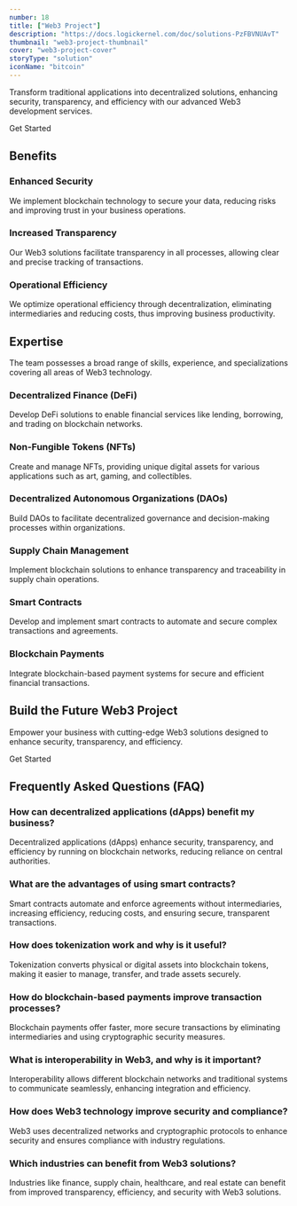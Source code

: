 ```yaml
---
number: 18
title: ["Web3 Project"]
description: "https://docs.logickernel.com/doc/solutions-PzFBVNUAvT"
thumbnail: "web3-project-thumbnail"
cover: "web3-project-cover"
storyType: "solution"
iconName: "bitcoin"
---
```


Transform traditional applications into decentralized solutions, enhancing security, transparency, and efficiency with our advanced Web3 development services.

Get Started

## Benefits

### Enhanced Security

We implement blockchain technology to secure your data, reducing risks and improving trust in your business operations.

### Increased Transparency

Our Web3 solutions facilitate transparency in all processes, allowing clear and precise tracking of transactions.

### Operational Efficiency

We optimize operational efficiency through decentralization, eliminating intermediaries and reducing costs, thus improving business productivity.

## Expertise

The team possesses a broad range of skills, experience, and specializations covering all areas of Web3 technology.

### Decentralized Finance (DeFi)

Develop DeFi solutions to enable financial services like lending, borrowing, and trading on blockchain networks.

### Non-Fungible Tokens (NFTs)

Create and manage NFTs, providing unique digital assets for various applications such as art, gaming, and collectibles.

### Decentralized Autonomous Organizations (DAOs)

Build DAOs to facilitate decentralized governance and decision-making processes within organizations.

### Supply Chain Management

Implement blockchain solutions to enhance transparency and traceability in supply chain operations.

### Smart Contracts

Develop and implement smart contracts to automate and secure complex transactions and agreements.

### Blockchain Payments

Integrate blockchain-based payment systems for secure and efficient financial transactions.

## Build the Future Web3 Project

Empower your business with cutting-edge Web3 solutions designed to enhance security, transparency, and efficiency.

Get Started

## Frequently Asked Questions (FAQ)

### How can decentralized applications (dApps) benefit my business?

Decentralized applications (dApps) enhance security, transparency, and efficiency by running on blockchain networks, reducing reliance on central authorities.

### What are the advantages of using smart contracts?

Smart contracts automate and enforce agreements without intermediaries, increasing efficiency, reducing costs, and ensuring secure, transparent transactions.

### How does tokenization work and why is it useful?

Tokenization converts physical or digital assets into blockchain tokens, making it easier to manage, transfer, and trade assets securely.

### How do blockchain-based payments improve transaction processes?

Blockchain payments offer faster, more secure transactions by eliminating intermediaries and using cryptographic security measures.

### What is interoperability in Web3, and why is it important?

Interoperability allows different blockchain networks and traditional systems to communicate seamlessly, enhancing integration and efficiency.

### How does Web3 technology improve security and compliance?

Web3 uses decentralized networks and cryptographic protocols to enhance security and ensures compliance with industry regulations.

### Which industries can benefit from Web3 solutions?

Industries like finance, supply chain, healthcare, and real estate can benefit from improved transparency, efficiency, and security with Web3 solutions.
